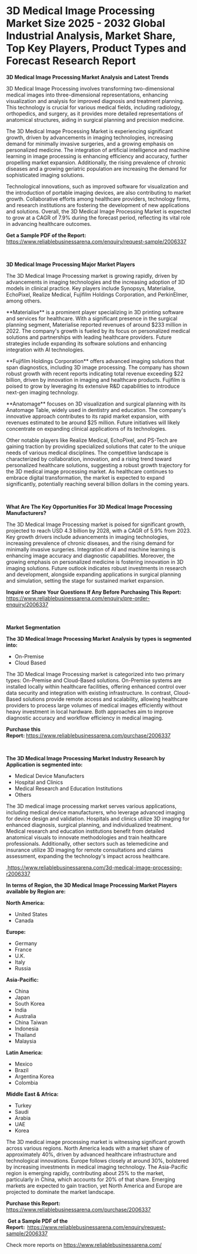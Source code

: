 <p><h1>3D Medical Image Processing Market Size 2025 - 2032 Global Industrial Analysis, Market Share, Top Key Players, Product Types and Forecast Research Report</h1></p><p><strong>3D Medical Image Processing Market Analysis and Latest Trends</strong></p>
<p><p>3D Medical Image Processing involves transforming two-dimensional medical images into three-dimensional representations, enhancing visualization and analysis for improved diagnosis and treatment planning. This technology is crucial for various medical fields, including radiology, orthopedics, and surgery, as it provides more detailed representations of anatomical structures, aiding in surgical planning and precision medicine.</p><p>The 3D Medical Image Processing Market is experiencing significant growth, driven by advancements in imaging technologies, increasing demand for minimally invasive surgeries, and a growing emphasis on personalized medicine. The integration of artificial intelligence and machine learning in image processing is enhancing efficiency and accuracy, further propelling market expansion. Additionally, the rising prevalence of chronic diseases and a growing geriatric population are increasing the demand for sophisticated imaging solutions.</p><p>Technological innovations, such as improved software for visualization and the introduction of portable imaging devices, are also contributing to market growth. Collaborative efforts among healthcare providers, technology firms, and research institutions are fostering the development of new applications and solutions. Overall, the 3D Medical Image Processing Market is expected to grow at a CAGR of 7.9% during the forecast period, reflecting its vital role in advancing healthcare outcomes.</p></p>
<p><strong>Get a Sample PDF of the Report:&nbsp;</strong> <a href="https://www.reliablebusinessarena.com/enquiry/request-sample/2006337?utm_campaign=1841&utm_medium=2&utm_source=Github&utm_content=ia&utm_term=03032025&utm_id=3d-medical-image-processing">https://www.reliablebusinessarena.com/enquiry/request-sample/2006337</a></p>
<p>&nbsp;</p>
<p><strong>3D Medical Image Processing Major Market Players</strong></p>
<p><p>The 3D Medical Image Processing market is growing rapidly, driven by advancements in imaging technologies and the increasing adoption of 3D models in clinical practice. Key players include Synopsys, Materialise, EchoPixel, Realize Medical, Fujifilm Holdings Corporation, and PerkinElmer, among others.</p><p>**Materialise** is a prominent player specializing in 3D printing software and services for healthcare. With a significant presence in the surgical planning segment, Materialise reported revenues of around $233 million in 2022. The company's growth is fueled by its focus on personalized medical solutions and partnerships with leading healthcare providers. Future strategies include expanding its software solutions and enhancing integration with AI technologies.</p><p>**Fujifilm Holdings Corporation** offers advanced imaging solutions that span diagnostics, including 3D image processing. The company has shown robust growth with recent reports indicating total revenue exceeding $22 billion, driven by innovation in imaging and healthcare products. Fujifilm is poised to grow by leveraging its extensive R&D capabilities to introduce next-gen imaging technology.</p><p>**Anatomage** focuses on 3D visualization and surgical planning with its Anatomage Table, widely used in dentistry and education. The company's innovative approach contributes to its rapid market expansion, with revenues estimated to be around $25 million. Future initiatives will likely concentrate on expanding clinical applications of its technologies.</p><p>Other notable players like Realize Medical, EchoPixel, and PS-Tech are gaining traction by providing specialized solutions that cater to the unique needs of various medical disciplines. The competitive landscape is characterized by collaboration, innovation, and a rising trend toward personalized healthcare solutions, suggesting a robust growth trajectory for the 3D medical image processing market. As healthcare continues to embrace digital transformation, the market is expected to expand significantly, potentially reaching several billion dollars in the coming years.</p></p>
<p>&nbsp;</p>
<p><strong>What Are The Key Opportunities For 3D Medical Image Processing Manufacturers?</strong></p>
<p><p>The 3D Medical Image Processing market is poised for significant growth, projected to reach USD 4.3 billion by 2028, with a CAGR of 5.9% from 2023. Key growth drivers include advancements in imaging technologies, increasing prevalence of chronic diseases, and the rising demand for minimally invasive surgeries. Integration of AI and machine learning is enhancing image accuracy and diagnostic capabilities. Moreover, the growing emphasis on personalized medicine is fostering innovation in 3D imaging solutions. Future outlook indicates robust investments in research and development, alongside expanding applications in surgical planning and simulation, setting the stage for sustained market expansion.</p></p>
<p><strong>Inquire or Share Your Questions If Any Before Purchasing This Report:</strong> <a href="https://www.reliablebusinessarena.com/enquiry/pre-order-enquiry/2006337?utm_campaign=1841&utm_medium=2&utm_source=Github&utm_content=ia&utm_term=03032025&utm_id=3d-medical-image-processing">https://www.reliablebusinessarena.com/enquiry/pre-order-enquiry/2006337</a></p>
<p>&nbsp;</p>
<p><strong>Market Segmentation</strong></p>
<p><strong>The 3D Medical Image Processing Market Analysis by types is segmented into:</strong></p>
<p><ul><li>On-Premise</li><li>Cloud Based</li></ul></p>
<p><p>The 3D Medical Image Processing market is categorized into two primary types: On-Premise and Cloud-Based solutions. On-Premise systems are installed locally within healthcare facilities, offering enhanced control over data security and integration with existing infrastructure. In contrast, Cloud-Based solutions provide remote access and scalability, allowing healthcare providers to process large volumes of medical images efficiently without heavy investment in local hardware. Both approaches aim to improve diagnostic accuracy and workflow efficiency in medical imaging.</p></p>
<p><strong>Purchase this Report:&nbsp;</strong><a href="https://www.reliablebusinessarena.com/purchase/2006337?utm_campaign=1841&utm_medium=2&utm_source=Github&utm_content=ia&utm_term=03032025&utm_id=3d-medical-image-processing">https://www.reliablebusinessarena.com/purchase/2006337</a></p>
<p>&nbsp;</p>
<p><strong>The 3D Medical Image Processing Market Industry Research by Application is segmented into:</strong></p>
<p><ul><li>Medical Device Manufacters</li><li>Hospital and Clinics</li><li>Medical Research and Education Institutions</li><li>Others</li></ul></p>
<p><p>The 3D medical image processing market serves various applications, including medical device manufacturers, who leverage advanced imaging for device design and validation. Hospitals and clinics utilize 3D imaging for enhanced diagnosis, surgical planning, and individualized treatment. Medical research and education institutions benefit from detailed anatomical visuals to innovate methodologies and train healthcare professionals. Additionally, other sectors such as telemedicine and insurance utilize 3D imaging for remote consultations and claims assessment, expanding the technology's impact across healthcare.</p></p>
<p><a href="https://www.reliablebusinessarena.com/3d-medical-image-processing-r2006337?utm_campaign=1841&utm_medium=2&utm_source=Github&utm_content=ia&utm_term=03032025&utm_id=3d-medical-image-processing">&nbsp;https://www.reliablebusinessarena.com/3d-medical-image-processing-r2006337</a></p>
<p><strong>In terms of Region, the 3D Medical Image Processing Market Players available by Region are:</strong></p>
<p>
    <p> <strong> North America: </strong>
        <ul>
            <li>United States</li>
            <li>Canada</li>
        </ul>
        </p> 
    <p> <strong> Europe: </strong>
        <ul>
            <li>Germany</li>
            <li>France</li>
            <li>U.K.</li>
            <li>Italy</li>
            <li>Russia</li>
        </ul>
        </p> 
    <p> <strong> Asia-Pacific: </strong>
        <ul>
            <li>China</li>
            <li>Japan</li>
            <li>South Korea</li>
            <li>India</li>
            <li>Australia</li>
            <li>China Taiwan</li>
            <li>Indonesia</li>
            <li>Thailand</li>
            <li>Malaysia</li>
        </ul>
        </p> 
    <p> <strong> Latin America: </strong>
        <ul>
            <li>Mexico</li>
            <li>Brazil</li>
            <li>Argentina Korea</li>
            <li>Colombia</li>
        </ul>
        </p> 
    <p> <strong> Middle East & Africa: </strong>
        <ul>
            <li>Turkey</li>
            <li>Saudi</li>
            <li>Arabia</li>
            <li>UAE</li>
            <li>Korea</li>
        </ul>
    </p>
    </p>
<p><p>The 3D medical image processing market is witnessing significant growth across various regions. North America leads with a market share of approximately 40%, driven by advanced healthcare infrastructure and technological innovations. Europe follows closely at around 30%, bolstered by increasing investments in medical imaging technology. The Asia-Pacific region is emerging rapidly, contributing about 25% to the market, particularly in China, which accounts for 20% of that share. Emerging markets are expected to gain traction, yet North America and Europe are projected to dominate the market landscape.</p></p>
<p><strong>Purchase this Report: </strong><a href="https://www.reliablebusinessarena.com/purchase/2006337?utm_campaign=1841&utm_medium=2&utm_source=Github&utm_content=ia&utm_term=03032025&utm_id=3d-medical-image-processing">https://www.reliablebusinessarena.com/purchase/2006337</a></p>
<p>&nbsp;<strong>Get a Sample PDF of the Report:&nbsp;&nbsp;</strong><a href="https://www.reliablebusinessarena.com/enquiry/request-sample/2006337?utm_campaign=1841&utm_medium=2&utm_source=Github&utm_content=ia&utm_term=03032025&utm_id=3d-medical-image-processing">https://www.reliablebusinessarena.com/enquiry/request-sample/2006337</a></p>
<p><strong></strong></p>
<p>Check more reports on <a href="https://www.reliablebusinessarena.com/?utm_campaign=1841&utm_medium=2&utm_source=Github&utm_content=ia&utm_term=03032025&utm_id=3d-medical-image-processing">https://www.reliablebusinessarena.com/</a></p>